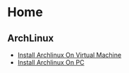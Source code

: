# Home

## ArchLinux

* [Install Archlinux On Virtual Machine](docs/archlinux/installarchlinuxonvirtualmachine.md)
* [Install Archlinux On PC](docs/archlinux/installarchlinuxonpc.md)
